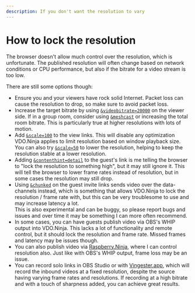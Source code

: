 ```yaml
---
description: If you don't want the resolution to vary
---
```


# How to lock the resolution

The browser doesn't allow much control over the resolution, which is unfortunate. The published resolution will often change based on network conditions or CPU performance, but also if the bitrate for a video stream is too low.

There are still some options though:

* Ensure you and your viewers have rock solid Internet. Packet loss can cause the resolution to drop, so make sure to avoid packet loss.
* Increase the target bitrate by using [`&videobitrate=20000`](../advanced-settings/video-bitrate-parameters/bitrate.md) on the viewer side. If in a group room, consider using [`&meshcast`](../newly-added-parameters/and-meshcast.md) or increasing the total room bitrate. This is particularly true at higher resolutions with lots of motion.
* Add [`&scale=100`](../advanced-settings/view-parameters/scale.md) to the view links. This will disable any optimization VDO.Ninja applies to limit resolution based on window playback size. You can also try [`&scale=50`](../advanced-settings/view-parameters/scale.md) to lower the resolution, helping to keep the resolution stable at a lower resolution.
* Adding [`&contenthint=detail`](../advanced-settings/video-parameters/and-contenthint.md) to the guest's link is me telling the browser to "lock the resolution to something high", but it may still ignore it. This will tell the browser to lower frame rates instead of resolution, but in some cases the resolution may still drop.
* Using [`&chunked`](../newly-added-parameters/and-chunked.md) on the guest invite links sends video over the data-channels instead, which is something that allows VDO.Ninja to lock the resolution / frame rate with, but this can be very troublesome to use and may increase latency a lot.\
  This is also experimental and can be buggy, so please report bugs and issues and over time it may be something I can more often recommend.
* In some cases, you can have guests publish video via OBS's WHIP output into VDO.Ninja. This lacks a lot of functionality and remote control, but it should lock the resolution and frame rate. Missed frames and latency may be issues though.
* You can also publish video via [Raspberry.Ninja](../steves-helper-apps/raspberry.ninja/), where I can control resolution also. Just like with OBS's WHIP output, frame loss may be an issue.
* You can record solo links in OBS Studio or with [Vingester.app](../steves-helper-apps/community-contributed-tools.md), which will record the inbound videos at a fixed resolution, despite the source having varying frame rates and resolutions. If recording at a high bitrate and with a touch of sharpness added, you can achieve great results.
